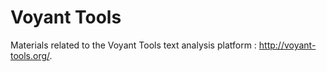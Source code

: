 # Voyant Tools

Materials related to the Voyant Tools text analysis platform : <http://voyant-tools.org/>.
